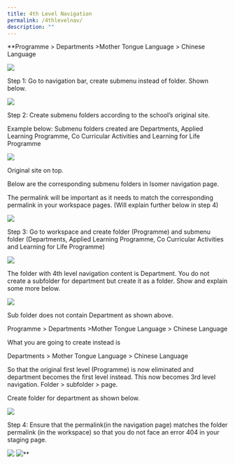 ```yaml
---
title: 4th Level Navigation
permalink: /4thlevelnav/
description: ""
---
```

**Programme > Departments >Mother Tongue Language > Chinese Language

  

![](https://lh3.googleusercontent.com/O-mwpoYCxFPjTb-Os_ROrrAfzKLDPR4AvOr6qRruKTLjIZKEe2ML8HdE4i_u-F7zlt6zcUjJSHuoMDPU9GNl5YqkgAm23RlO699RyRNtIwVbNB04ZFL_B3U1KFHKOzEQ4b5PqaYTmJm58VYOwdIgvJyBzH7-AFR-wCCWdw_MAIPjKP8kXhtyO5_pHCDwlg)

  

Step 1: Go to navigation bar, create submenu instead of folder. Shown below.

  
  

![](https://lh3.googleusercontent.com/RnsoJLGKXNBpoit-S9OVrxohEk7ZjiQmddtIg7Cw1EV6WVtfwV-f6GKpakea-EJfiFDPV_s0MCdkfhgY1t4bIYZ0CE8FZddbUwSZz_WGgQUbSivGj_RS4buST_hOO9aoPvRIW-mZ4WdIbDJ-APNfsxF3vz904tKXR9Ttb7j1QqMP9FZaPA9UjdaSudGVjw)

Step 2: Create submenu folders according to the school’s original site.

Example below: Submenu folders created are Departments, Applied Learning Programme, Co Curricular Activities and Learning for Life Programme

![](https://lh5.googleusercontent.com/-c9xbJSApvgjBcQLJw2zybxDhp7dVFxhCii7BjjaJAMg9PkVOt_7ksHQzWoP_mxqUYvVujTzb6fKhPfY075SUC5Vk5HrFjBTlv5L9h5svAPXQEx1wjnohX2sb13XAmW98R5S5EsxBb9CJbD-9i_SIEF_p6krTXCOv12CE5SBt0jDsN62Sirp1C6mY_Sqjw)

  

Original site on top. 

Below are the corresponding submenu folders in Isomer navigation page.

The permalink will be important as it needs to match the corresponding permalink in your workspace pages. (Will explain further below in step 4)

![](https://lh4.googleusercontent.com/5_vqYuMilVosqb53Z_iW8z5uu_vMMMDH3QOtRVKY3Bvu7MSl7rPCtWADcxKFiHXsyqdyVoN4qA-MIT8NrjTXhxVaeAmOucSnPl_T5Qm_VxVuQ-xjNPsiZ6am15iOgrVkvIRnc6l7uBs2IaRK7YNaSZ-KRaSKqL1McuNX6jJphKEv9zS_Lq7Xn8l_HBnXLg)

  
  
  
  

Step 3: Go to workspace and create folder (Programme) and submenu folder (Departments, Applied Learning Programme, Co Curricular Activities and Learning for Life Programme)

  

![](https://lh3.googleusercontent.com/CJ0OzyzPpektM2zkQybZRCWwG_-dwSX-4JDGKq2S6O58QgLDPAqOJvvgvmJWuX1rirC0ZwNs4MllrAblyc-Kj8PFDneGWbxHosrvfvyttuMVD29P5NXJHb8WuzA_HJjYNaHLliHxGa2BjgTu2EQ2cf1sgF-rrQMCZv6UgpO8vMufdvFZ-TXnwvn6Uo5t4Q)

  

The folder with 4th level navigation content is Department. You do not create a subfolder for department but create it as a folder. Show and explain some more below.

  

![](https://lh6.googleusercontent.com/fErcqnUEqSR8dSsa5JEDqrpatvGPVXDoPzMKUJDoC0Gn8OP1y6BpzfL50pcwWjhXonVnl9qCCFWEPpNltzAM7wjstG7XShW109vJCilxZOAqq5kB1oQ9KAwFAsZmdCxeaX-U5NEqYNrduIOEgiwdnOvMnzCKrYpAykWROL_Io6ImmxB4R7UWBYQMy9L8tg)

Sub folder does not contain Department as shown above.

  

Programme > Departments >Mother Tongue Language > Chinese Language

  

What you are going to create instead is 

  

Departments > Mother Tongue Language > Chinese Language

So that the original first level (Programme) is now eliminated and department becomes the first level instead. This now becomes 3rd level navigation. Folder > subfolder > page. 

  

Create folder for department as shown below.

![](https://lh3.googleusercontent.com/UhMAL2HyfBWGBSCy_qnmSglkjYAtWuYtgdvfmxptt3a7rbGke7JG1P_vgF3WtNsIPzEXWrgHGa1o9INVabJOE5Km9_9gtXxE4TLQdyRPCxLs79cDL-JRH8fZOWlMFZajvBk3hDKW2c2ZHO0_e5L5D0_aUQfJ336olmMtvxPkss0Nhcq6kreB56yxnyjatQ)

  

Step 4: Ensure that the permalink(in the navigation page) matches the folder permalink (in the workspace) so that you do not face an error 404 in your staging page. 

![](https://lh5.googleusercontent.com/-IkeVHw0vNKHGRAuLwEVvKMuTtg6TSdcylqSdYRPxb54JsEkKALVY3oZS1E-u7Epo25XnsdMDNeak3-2_TFW0Zp4HUy_4pYgOMYuPl07EWJ0yy_vtYt8tewCDcB4V3H_2FGx4qLPpEobx9KKYFlQnBmnJuP_uV2zrIraHP87EATQvOKclk7ffek6jvelXA) ![](https://lh6.googleusercontent.com/XSx-o6azJffyKNRXTx0BqXLbngTlhyxn5idf8m_wDiBwnI2wXG96tsARr5S5aOh2ht7ZQxfBo8WbljknqmzoRZ8b6nQP857xaGzNHSpiRN8GSa9h3PBO96sJ7FoS7lyZBZtzHinceaQQRf6E5eOL2iZde8OPy21bqxXsiUYci7C2ZbdoIemkw9Y7Xv3GtA)**